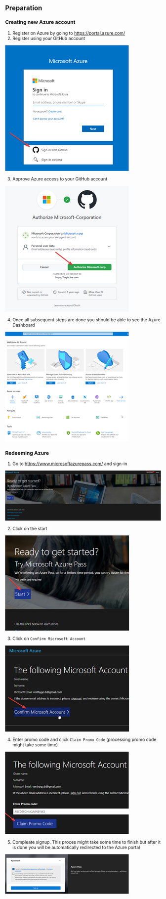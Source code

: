 ## Preparation

### Creating new Azure account
1. Register on Azure by going to https://portal.azure.com/
2. Register using your GitHub account

![azure-signup.png](assets/azure-signup.png)

3. Approve Azure access to your GitHub account

![github-approve-azure.png](assets/github-approve-azure.png)

4. Once all subsequent steps are done you should be able to see the Azure Dashboard

![azure-dasboard.png](assets/azure-dasboard.png)

### Redeeming Azure 

1. Go to https://www.microsoftazurepass.com/ and sign-in

![azure-pass.png](assets/azure-pass.png)

2. Click on the start

![azure-pass-start.png](assets/azure-pass-start.png)

3. Click on `Confirm Microsoft Account`

![azure-pass-confirm.png](assets/azure-pass-confirm.png)

4. Enter promo code and click `Claim Promo Code` (processing promo code might take some time)

![azure-pass-claim-code.png](assets/azure-pass-claim-code.png)

5. Compleate signup. This proces might take some time to finish but after it is done you will be automatically redirected to the Azure portal

![azure-pass-signup.png](assets/azure-pass-signup.png) 
